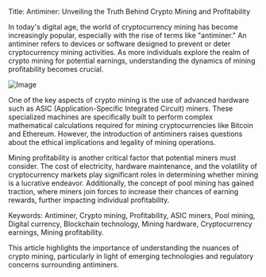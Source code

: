 Title: Antiminer: Unveiling the Truth Behind Crypto Mining and Profitability

In today's digital age, the world of cryptocurrency mining has become increasingly popular, especially with the rise of terms like "antiminer." An antiminer refers to devices or software designed to prevent or deter cryptocurrency mining activities. As more individuals explore the realm of crypto mining for potential earnings, understanding the dynamics of mining profitability becomes crucial.

![Image](https://github.com/user-attachments/assets/b8266eee-691e-4ee1-99ef-bfa10d234fd4)

One of the key aspects of crypto mining is the use of advanced hardware such as ASIC (Application-Specific Integrated Circuit) miners. These specialized machines are specifically built to perform complex mathematical calculations required for mining cryptocurrencies like Bitcoin and Ethereum. However, the introduction of antiminers raises questions about the ethical implications and legality of mining operations.

Mining profitability is another critical factor that potential miners must consider. The cost of electricity, hardware maintenance, and the volatility of cryptocurrency markets play significant roles in determining whether mining is a lucrative endeavor. Additionally, the concept of pool mining has gained traction, where miners join forces to increase their chances of earning rewards, further impacting individual profitability.

Keywords: Antiminer, Crypto mining, Profitability, ASIC miners, Pool mining, Digital currency, Blockchain technology, Mining hardware, Cryptocurrency earnings, Mining profitability. 

This article highlights the importance of understanding the nuances of crypto mining, particularly in light of emerging technologies and regulatory concerns surrounding antiminers.